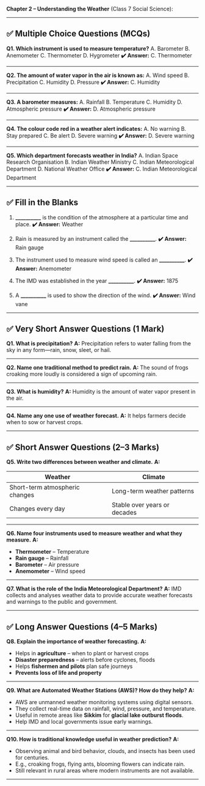 **Chapter 2 – Understanding the Weather** (Class 7 Social Science):

---

## ✅ **Multiple Choice Questions (MCQs)**

**Q1. Which instrument is used to measure temperature?**
A. Barometer
B. Anemometer
C. Thermometer
D. Hygrometer
**✔️ Answer:** C. Thermometer

---

**Q2. The amount of water vapor in the air is known as:**
A. Wind speed
B. Precipitation
C. Humidity
D. Pressure
**✔️ Answer:** C. Humidity

---

**Q3. A barometer measures:**
A. Rainfall
B. Temperature
C. Humidity
D. Atmospheric pressure
**✔️ Answer:** D. Atmospheric pressure

---

**Q4. The colour code **red** in a weather alert indicates:**
A. No warning
B. Stay prepared
C. Be alert
D. Severe warning
**✔️ Answer:** D. Severe warning

---

**Q5. Which department forecasts weather in India?**
A. Indian Space Research Organisation
B. Indian Weather Ministry
C. Indian Meteorological Department
D. National Weather Office
**✔️ Answer:** C. Indian Meteorological Department

---

## ✅ **Fill in the Blanks**

1. **\_\_\_\_\_\_\_\_\_\_** is the condition of the atmosphere at a particular time and place.
   **✔️ Answer:** Weather

2. Rain is measured by an instrument called the **\_\_\_\_\_\_\_\_\_\_**.
   **✔️ Answer:** Rain gauge

3. The instrument used to measure wind speed is called an **\_\_\_\_\_\_\_\_\_\_**.
   **✔️ Answer:** Anemometer

4. The IMD was established in the year **\_\_\_\_\_\_\_\_\_\_**.
   **✔️ Answer:** 1875

5. A **\_\_\_\_\_\_\_\_\_\_** is used to show the direction of the wind.
   **✔️ Answer:** Wind vane

---

## ✅ **Very Short Answer Questions (1 Mark)**

**Q1. What is precipitation?**
**A:** Precipitation refers to water falling from the sky in any form—rain, snow, sleet, or hail.

---

**Q2. Name one traditional method to predict rain.**
**A:** The sound of frogs croaking more loudly is considered a sign of upcoming rain.

---

**Q3. What is humidity?**
**A:** Humidity is the amount of water vapor present in the air.

---

**Q4. Name any one use of weather forecast.**
**A:** It helps farmers decide when to sow or harvest crops.

---

## ✅ **Short Answer Questions (2–3 Marks)**

**Q5. Write two differences between weather and climate.**
**A:**

| Weather                        | Climate                      |
| ------------------------------ | ---------------------------- |
| Short-term atmospheric changes | Long-term weather patterns   |
| Changes every day              | Stable over years or decades |

---

**Q6. Name four instruments used to measure weather and what they measure.**
**A:**

* **Thermometer** – Temperature
* **Rain gauge** – Rainfall
* **Barometer** – Air pressure
* **Anemometer** – Wind speed

---

**Q7. What is the role of the India Meteorological Department?**
**A:** IMD collects and analyses weather data to provide accurate weather forecasts and warnings to the public and government.

---

## ✅ **Long Answer Questions (4–5 Marks)**

**Q8. Explain the importance of weather forecasting.**
**A:**

* Helps in **agriculture** – when to plant or harvest crops
* **Disaster preparedness** – alerts before cyclones, floods
* Helps **fishermen and pilots** plan safe journeys
* **Prevents loss of life and property**

---

**Q9. What are Automated Weather Stations (AWS)? How do they help?**
**A:**

* AWS are unmanned weather monitoring systems using digital sensors.
* They collect real-time data on rainfall, wind, pressure, and temperature.
* Useful in remote areas like **Sikkim** for **glacial lake outburst floods**.
* Help IMD and local governments issue early warnings.

---

**Q10. How is traditional knowledge useful in weather prediction?**
**A:**

* Observing animal and bird behavior, clouds, and insects has been used for centuries.
* E.g., croaking frogs, flying ants, blooming flowers can indicate rain.
* Still relevant in rural areas where modern instruments are not available.

---
